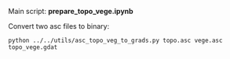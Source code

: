 Main script: **prepare\_topo_vege.ipynb**

Convert two asc files to binary: 

`python ../../utils/asc_topo_veg_to_grads.py topo.asc vege.asc topo_vege.gdat`